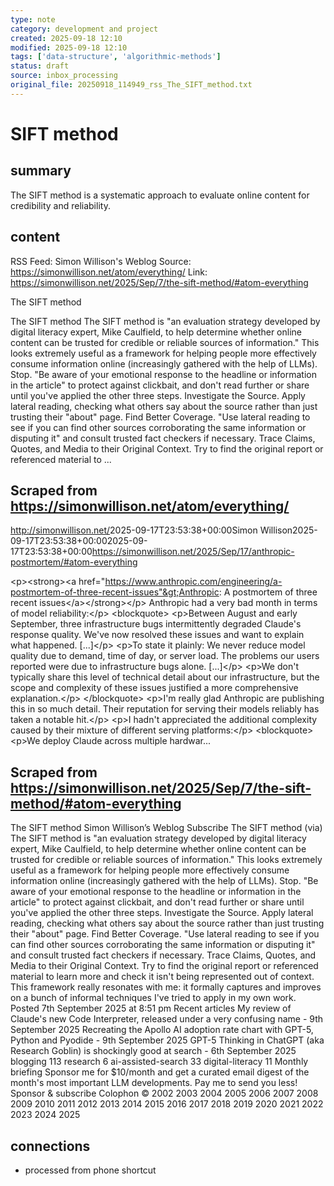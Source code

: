 ```yaml
---
type: note
category: development and project
created: 2025-09-18 12:10
modified: 2025-09-18 12:10
tags: ['data-structure', 'algorithmic-methods']
status: draft
source: inbox_processing
original_file: 20250918_114949_rss_The_SIFT_method.txt
---
```


# SIFT method

## summary
The SIFT method is a systematic approach to evaluate online content for credibility and reliability.

## content
RSS Feed: Simon Willison's Weblog
Source: https://simonwillison.net/atom/everything/
Link: https://simonwillison.net/2025/Sep/7/the-sift-method/#atom-everything

The SIFT method

The SIFT method The SIFT method is "an evaluation strategy developed by digital literacy expert, Mike Caulfield, to help determine whether online content can be trusted for credible or reliable sources of information." This looks extremely useful as a framework for helping people more effectively consume information online (increasingly gathered with the help of LLMs). Stop. "Be aware of your emotional response to the headline or information in the article" to protect against clickbait, and don't read further or share until you've applied the other three steps. Investigate the Source. Apply lateral reading, checking what others say about the source rather than just trusting their "about" page. Find Better Coverage. "Use lateral reading to see if you can find other sources corroborating the same information or disputing it" and consult trusted fact checkers if necessary. Trace Claims, Quotes, and Media to their Original Context. Try to find the original report or referenced material to ...

## Scraped from https://simonwillison.net/atom/everything/
<?xml version="1.0" encoding="utf-8"?>
<feed xml:lang="en-us" xmlns="http://www.w3.org/2005/Atom"><title>Simon Willison's Weblog</title><link href="http://simonwillison.net/" rel="alternate"/><link href="http://simonwillison.net/atom/everything/" rel="self"/><id>http://simonwillison.net/</id><updated>2025-09-17T23:53:38+00:00</updated><author><name>Simon Willison</name></author><entry><title>Anthropic: A postmortem of three recent issues</title><link href="https://simonwillison.net/2025/Sep/17/anthropic-postmortem/#atom-everything" rel="alternate"/><published>2025-09-17T23:53:38+00:00</published><updated>2025-09-17T23:53:38+00:00</updated><id>https://simonwillison.net/2025/Sep/17/anthropic-postmortem/#atom-everything</id><summary type="html">
    
&lt;p&gt;&lt;strong&gt;&lt;a href="https://www.anthropic.com/engineering/a-postmortem-of-three-recent-issues"&gt;Anthropic: A postmortem of three recent issues&lt;/a&gt;&lt;/strong&gt;&lt;/p&gt;
Anthropic had a very bad month in terms of model reliability:&lt;/p&gt;
&lt;blockquote&gt;
&lt;p&gt;Between August and early September, three infrastructure bugs intermittently degraded Claude's response quality. We've now resolved these issues and want to explain what happened. [...]&lt;/p&gt;
&lt;p&gt;To state it plainly: We never reduce model quality due to demand, time of day, or server load. The problems our users reported were due to infrastructure bugs alone. [...]&lt;/p&gt;
&lt;p&gt;We don't typically share this level of technical detail about our infrastructure, but the scope and complexity of these issues justified a more comprehensive explanation.&lt;/p&gt;
&lt;/blockquote&gt;
&lt;p&gt;I'm really glad Anthropic are publishing this in so much detail. Their reputation for serving their models reliably has taken a notable hit.&lt;/p&gt;
&lt;p&gt;I hadn't appreciated the additional complexity caused by their mixture of different serving platforms:&lt;/p&gt;
&lt;blockquote&gt;
&lt;p&gt;We deploy Claude across multiple hardwar...


## Scraped from https://simonwillison.net/2025/Sep/7/the-sift-method/#atom-everything
The SIFT method Simon Willison’s Weblog Subscribe The SIFT method (via) The SIFT method is "an evaluation strategy developed by digital literacy expert, Mike Caulfield, to help determine whether online content can be trusted for credible or reliable sources of information." This looks extremely useful as a framework for helping people more effectively consume information online (increasingly gathered with the help of LLMs). Stop. "Be aware of your emotional response to the headline or information in the article" to protect against clickbait, and don't read further or share until you've applied the other three steps. Investigate the Source. Apply lateral reading, checking what others say about the source rather than just trusting their "about" page. Find Better Coverage. "Use lateral reading to see if you can find other sources corroborating the same information or disputing it" and consult trusted fact checkers if necessary. Trace Claims, Quotes, and Media to their Original Context. Try to find the original report or referenced material to learn more and check it isn't being represented out of context. This framework really resonates with me: it formally captures and improves on a bunch of informal techniques I've tried to apply in my own work. Posted 7th September 2025 at 8:51 pm Recent articles My review of Claude&#x27;s new Code Interpreter, released under a very confusing name - 9th September 2025 Recreating the Apollo AI adoption rate chart with GPT-5, Python and Pyodide - 9th September 2025 GPT-5 Thinking in ChatGPT (aka Research Goblin) is shockingly good at search - 6th September 2025 blogging 113 research 6 ai-assisted-search 33 digital-literacy 11 Monthly briefing Sponsor me for $10/month and get a curated email digest of the month's most important LLM developments. Pay me to send you less! Sponsor &amp; subscribe Colophon &copy; 2002 2003 2004 2005 2006 2007 2008 2009 2010 2011 2012 2013 2014 2015 2016 2017 2018 2019 2020 2021 2022 2023 2024 2025


## connections
- processed from phone shortcut
